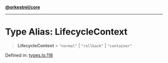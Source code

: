 [**@orkestrel/core**](../index.md)

***

# Type Alias: LifecycleContext

> **LifecycleContext** = `"normal"` \| `"rollback"` \| `"container"`

Defined in: [types.ts:118](https://github.com/orkestrel/core/blob/7cc3e19bc4a1e6f96f153d7b931686981208a465/src/types.ts#L118)
